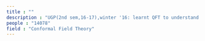 ```yaml
---
title : ""
description : "UGP(2nd sem,16-17),winter '16: learnt QFT to understand CFT and worked out NR and UR limits of Virasoro and AKM algebra."
people : "14078"
field : "Conformal Field Theory"
---
```

